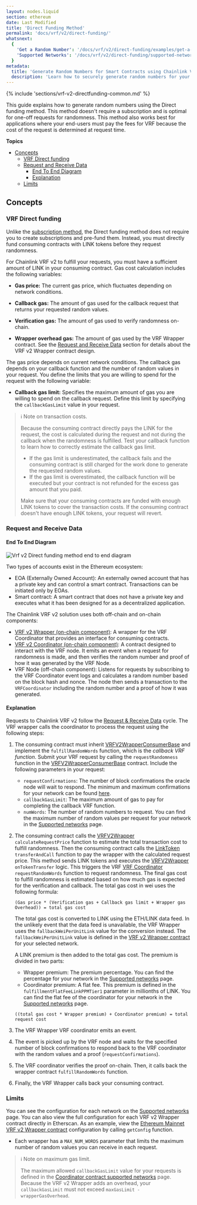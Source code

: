 ```yaml
---
layout: nodes.liquid
section: ethereum
date: Last Modified
title: 'Direct Funding Method'
permalink: 'docs/vrf/v2/direct-funding/'
whatsnext:
  {
    'Get a Random Number': '/docs/vrf/v2/direct-funding/examples/get-a-random-number/',
    'Supported Networks': '/docs/vrf/v2/direct-funding/supported-networks/',
  }
metadata:
  title: 'Generate Random Numbers for Smart Contracts using Chainlink VRF v2 - Direct funding method'
  description: 'Learn how to securely generate random numbers for your smart contract with Chainlink VRF v2. This guide uses the Direct funding method.'
---
```


{% include 'sections/vrf-v2-directfunding-common.md' %}

This guide explains how to generate random numbers using the Direct funding method. This method doesn't require a subscription and is optimal for one-off requests for randomness. This method also works best for applications where your end-users must pay the fees for VRF because the cost of the request is determined at request time.

**Topics**

- [Concepts](#concepts)
  - [VRF Direct funding](#vrf-direct-funding)
  - [Request and Receive Data](#request-and-receive-data)
    - [End To End Diagram](#end-to-end-diagram)
    - [Explanation](#explanation)
  - [Limits](#limits)

## Concepts

### VRF Direct funding

Unlike the [subscription method](/docs/vrf/v2/subscription/), the Direct funding method does not require you to create subscriptions and pre-fund them. Instead, you must directly fund consuming contracts with LINK tokens before they request randomness.

For Chainlink VRF v2 to fulfill your requests, you must have a sufficient amount of LINK in your consuming contract. Gas cost calculation includes the following variables:

- **Gas price:** The current gas price, which fluctuates depending on network conditions.

- **Callback gas:** The amount of gas used for the callback request that returns your requested random values.

- **Verification gas:** The amount of gas used to verify randomness on-chain.

- **Wrapper overhead gas:** The amount of gas used by the VRF Wrapper contract. See the [Request and Receive Data](#request-and-receive-data) section for details about the VRF v2 Wrapper contract design.

The gas price depends on current network conditions. The callback gas depends on your callback function and the number of random values in your request. You define the limits that you are willing to spend for the request with the following variable:

- **Callback gas limit:** Specifies the maximum amount of gas you are willing to spend on the callback request. Define this limit by specifying the `callbackGasLimit` value in your request.

> ℹ️ Note on transaction costs.
>
> Because the consuming contract directly pays the LINK for the request, the cost is calculated during the request and not during the callback when the randomness is fulfilled. Test your callback function to learn how to correctly estimate the callback gas limit.
>
> - If the gas limit is underestimated, the callback fails and the consuming contract is still charged for the work done to generate the requested random values.
> - If the gas limit is overestimated, the callback function will be executed but your contract is not refunded for the excess gas amount that you paid.
>
> Make sure that your consuming contracts are funded with enough LINK tokens to cover the transaction costs. If the consuming contract doesn't have enough LINK tokens, your request will revert.

### Request and Receive Data

#### End To End Diagram

![Vrf v2 Direct funding method end to end diagram](/images/vrf/v2-direct-funding-e2e.webp)

Two types of accounts exist in the Ethereum ecosystem:

- EOA (Externally Owned Account): An externally owned account that has a private key and can control a smart contract. Transactions can be initiated only by EOAs.
- Smart contract: A smart contract that does not have a private key and executes what it has been designed for as a decentralized application.

The Chainlink VRF v2 solution uses both off-chain and on-chain components:

- [VRF v2 Wrapper (on-chain component)](https://github.com/smartcontractkit/chainlink/blob/develop/contracts/src/v0.8/VRFV2Wrapper.sol): A wrapper for the VRF Coordinator that provides an interface for consuming contracts.
- [VRF v2 Coordinator (on-chain component)](https://github.com/smartcontractkit/chainlink/blob/develop/contracts/src/v0.8/VRFCoordinatorV2.sol): A contract designed to interact with the VRF node. It emits an event when a request for randomness is made, and then verifies the random number and proof of how it was generated by the VRF Node.
- VRF Node (off-chain component): Listens for requests by subscribing to the VRF Coordinator event logs and calculates a random number based on the block hash and nonce. The node then sends a transaction to the `VRFCoordinator` including the random number and a proof of how it was generated.

#### Explanation

Requests to Chainlink VRF v2 follow the [Request & Receive Data](/docs/any-api/introduction/) cycle. The VRF wrapper calls the coordinator to process the request using the following steps:

1. The consuming contract must inherit [VRFV2WrapperConsumerBase](https://github.com/smartcontractkit/chainlink/blob/develop/contracts/src/v0.8/VRFV2WrapperConsumerBase.sol) and implement the `fulfillRandomWords` function, which is the _callback VRF function_. Submit your VRF request by calling the `requestRandomness` function in the [VRFV2WrapperConsumerBase](https://github.com/smartcontractkit/chainlink/blob/develop/contracts/src/v0.8/VRFV2WrapperConsumerBase.sol) contract. Include the following parameters in your request:

   - `requestConfirmations`: The number of block confirmations the oracle node will wait to respond. The minimum and maximum confirmations for your network can be found [here](/docs/vrf/v2/direct-funding/supported-networks/#configurations).
   - `callbackGasLimit`: The maximum amount of gas to pay for completing the callback VRF function.
   - `numWords`: The number of random numbers to request. You can find the maximum number of random values per request for your network in the [Supported networks](/docs/vrf/v2/direct-funding/supported-networks/#configurations) page.

1. The consuming contract calls the [VRFV2Wrapper](https://github.com/smartcontractkit/chainlink/blob/develop/contracts/src/v0.8/VRFV2Wrapper.sol) `calculateRequestPrice` function to estimate the total transaction cost to fulfill randomness. Then the consuming contract calls the [LinkToken](https://github.com/smartcontractkit/chainlink/blob/develop/contracts/src/v0.4/LinkToken.sol) `transferAndCall` function to pay the wrapper with the calculated request price. This method sends LINK tokens and executes the [VRFV2Wrapper](https://github.com/smartcontractkit/chainlink/blob/develop/contracts/src/v0.8/VRFV2Wrapper.sol) `onTokenTransfer` logic. This triggers the VRF [VRF Coordinator](https://github.com/smartcontractkit/chainlink/blob/develop/contracts/src/v0.8/VRFCoordinatorV2.sol) `requestRandomWords` function to request randomness.
   The final gas cost to fulfill randomness is estimated based on how much gas is expected for the verification and callback. The total gas cost in wei uses the following formula:

   ```
   (Gas price * (Verification gas + Callback gas limit + Wrapper gas Overhead)) = total gas cost
   ```

   The total gas cost is converted to LINK using the ETH/LINK data feed. In the unlikely event that the data feed is unavailable, the VRF Wrapper uses the `fallbackWeiPerUnitLink` value for the conversion instead. The `fallbackWeiPerUnitLink` value is defined in the [VRF v2 Wrapper contract](/docs/vrf/v2/direct-funding/supported-networks/#configurations) for your selected network.

   A LINK premium is then added to the total gas cost. The premium is divided in two parts:

   - Wrapper premium: The premium percentage. You can find the percentage for your network in the [Supported networks](/docs/vrf/v2/direct-funding/supported-networks/#configurations) page.
   - Coordinator premium: A flat fee. This premium is defined in the `fulfillmentFlatFeeLinkPPMTier1` parameter in millionths of LINK. You can find the flat fee of the coordinator for your network in the [Supported networks](/docs/vrf/v2/direct-funding/supported-networks/#configurations) page.

   ```
   ((total gas cost * Wrapper premium) + Coordinator premium) = total request cost
   ```

1. The VRF Wrapper VRF coordinator emits an event.

1. The event is picked up by the VRF node and waits for the specified number of block confirmations to respond back to the VRF coordinator with the random values and a proof (`requestConfirmations`).

1. The VRF coordinator verifies the proof on-chain. Then, it calls back the wrapper contract `fulfillRandomWords` function.

1. Finally, the VRF Wrapper calls back your consuming contract.

### Limits

You can see the configuration for each network on the [Supported networks](/docs/vrf/v2/direct-funding/supported-networks/) page. You can also view the full configuration for each VRF v2 Wrapper contract directly in Etherscan. As an example, view the [Ethereum Mainnet VRF v2 Wrapper contract](https://etherscan.io/address/0x5A861794B927983406fCE1D062e00b9368d97Df6#readContract) configuration by calling `getConfig` function.

- Each wrapper has a `MAX_NUM_WORDS` parameter that limits the maximum number of random values you can receive in each request.

> ℹ️ Note on maximum gas limit.
>
> The maximum allowed `callbackGasLimit` value for your requests is defined in the [Coordinator contract supported networks](/docs/vrf/v2/subscription/supported-networks/) page. Because the VRF v2 Wrapper adds an overhead, your `callbackGasLimit` must not exceed `maxGasLimit - wrapperGasOverhead`.
